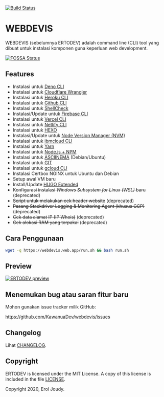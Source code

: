 [![Build Status](https://travis-ci.com/Ertomedia/ertodev.svg?branch=master)](https://travis-ci.com/Ertomedia/ertodev)

# WEBDEVIS

WEBDEVIS (sebelumnya ERTODEV) adalah command line (CLI) tool yang dibuat untuk instalasi komponen guna keperluan web development.

[![FOSSA Status](https://app.fossa.com/api/projects/git%2Bgithub.com%2FErtomedia%2Fertodev.svg?type=large)](https://app.fossa.com/projects/git%2Bgithub.com%2FErtomedia%2Fertodev?ref=badge_large)

## Features

- Instalasi untuk [Deno CLI](https://deno.land/manual@v1.20.1/getting_started/installation)
- Instalasi untuk [Cloudflare Wrangler](https://developers.cloudflare.com/workers/cli-wrangler/)
- Instalasi untuk [Heroku CLI](https://devcenter.heroku.com/articles/heroku-cli)
- Instalasi untuk [Github CLI](https://cli.github.com/manual/)
- Instalasi untuk [ShellCheck](https://github.com/koalaman/shellcheck)
- Instalasi/Update untuk [Firebase CLI](https://firebase.google.com/docs/cli/)
- Instalasi untuk [Vercel CLI](https://vercel.com/docs/cli#getting-started)
- Instalasi untuk [Netlify CLI](https://docs.netlify.com/cli/get-started/)
- Instalasi untuk [HEXO](https://hexo.io/docs/)
- Instalasi/Update untuk [Node Version Manager (NVM)](https://github.com/nvm-sh/nvm)
- Instalasi untuk [ibmcloud CLI](https://cloud.ibm.com/docs/cli?topic=cli-install-ibmcloud-cli#shell_install)
- Instalasi untuk [Yarn](https://yarnpkg.com/getting-started/install)
- Instalasi untuk [Node.js + NPM](https://nodejs.org/en/download/package-manager/)
- Instalasi untuk [ASCIINEMA](https://asciinema.org/docs/installation#installing-on-linux) (Debian/Ubuntu)
- Instalasi untuk [GIT](https://git-scm.com/download/linux)
- Instalasi untuk [gcloud CLI](https://cloud.google.com/sdk/docs/how-to)
- Instalasi Certbox NGINX untuk Ubuntu dan Debian
- Setup awal VM baru
- Install/Update [HUGO Extended](https://gohugo.io/getting-started/installing/#linux)
- ~~Konfigurasi instalasi _Windows Subsystem for Linux (WSL)_ baru~~ (deprecated)
- ~~Script untuk melakukan cek header website~~ (deprecated)
- ~~Pasang Stackdriver Logging & Monitoring Agent (khusus GCP)~~ (deprecated)
- ~~Cek data alamat IP (IP Whois)~~ (deprecated)
- ~~Cek alokasi RAM yang terpakai~~ (deprecated)

## Cara Penggunaan

```bash
wget -q https://webdevis.web.app/run.sh && bash run.sh
```

## Preview

[![ERTODEV preview](https://static.my.id/vid/ertodev-832528b7-3ed9-45ea-bd5e-b8784a005d09x.png)](https://erto.my.id)

## Menemukan bug atau saran fitur baru

Mohon gunakan issue tracker milik GitHub:

https://github.com/KawanuaDev/webdevis/issues

## Changelog

Lihat [CHANGELOG](https://github.com/KawanuaDev/webdevis/blob/master/CHANGELOG.md).

## Copyright

ERTODEV is licensed under the MIT License. A copy of this license is included in the file [LICENSE](https://github.com/KawanuaDev/webdevis/blob/master/LICENSE).

Copyright 2020, Erol Joudy.
